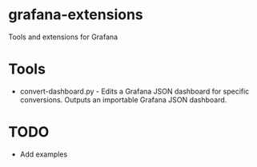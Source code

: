 # grafana-extensions
Tools and extensions for Grafana

# Tools
* convert-dashboard.py - Edits a Grafana JSON dashboard for specific conversions.  Outputs an importable Grafana JSON dashboard. 

# TODO
* Add examples
